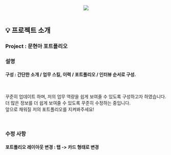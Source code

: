 <div align= "center">
  <img src="https://capsule-render.vercel.app/api?type=cylinder&color=454545&height=120&text=hyun%20A%20Portfolio&animation=&fontColor=ffffff&fontSize=70" />
</div>

<br>

## 💡 프로젝트 소개
### Project : 문현아 포트폴리오
### 설명
#### 구성 :  간단한 소개 / 업무 스킬, 이력 / 포트폴리오 / 인터뷰 순서로 구성.

<br>

꾸준히 업데이트 하며, 저의 업무 역량을 쉽게 보여줄 수 있도록 구성하고자 하였습니다. <br>
더 많은 정보를 더 쉽게 보여줄 수 있도록 꾸준히 수정하는 중입니다. <br>
앞으로 채워질 저의 포트폴리오를 지켜봐주세요! <br>

<br>

### 수정 사항
#### 포트폴리오 레이아웃 변경 : 탭 -> 카드 형태로 변경
